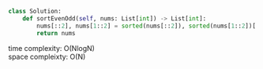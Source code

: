 ```python
class Solution:
    def sortEvenOdd(self, nums: List[int]) -> List[int]:
        nums[::2], nums[1::2] = sorted(nums[::2]), sorted(nums[1::2])[::-1]
        return nums
```

time complexity: O(NlogN)           
space compleixty: O(N)